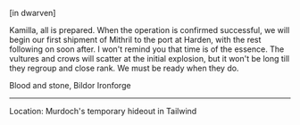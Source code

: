\[in dwarven\]

Kamilla, all is prepared. When the operation is confirmed successful, we will begin our first shipment of Mithril to the port at Harden, with the rest following on soon after. I won't remind you that time is of the essence. The vultures and crows will scatter at the initial explosion, but it won't be long till they regroup and close rank. We must be ready when they do.

Blood and stone,
Bildor Ironforge

---------
Location: Murdoch's temporary hideout in Tailwind